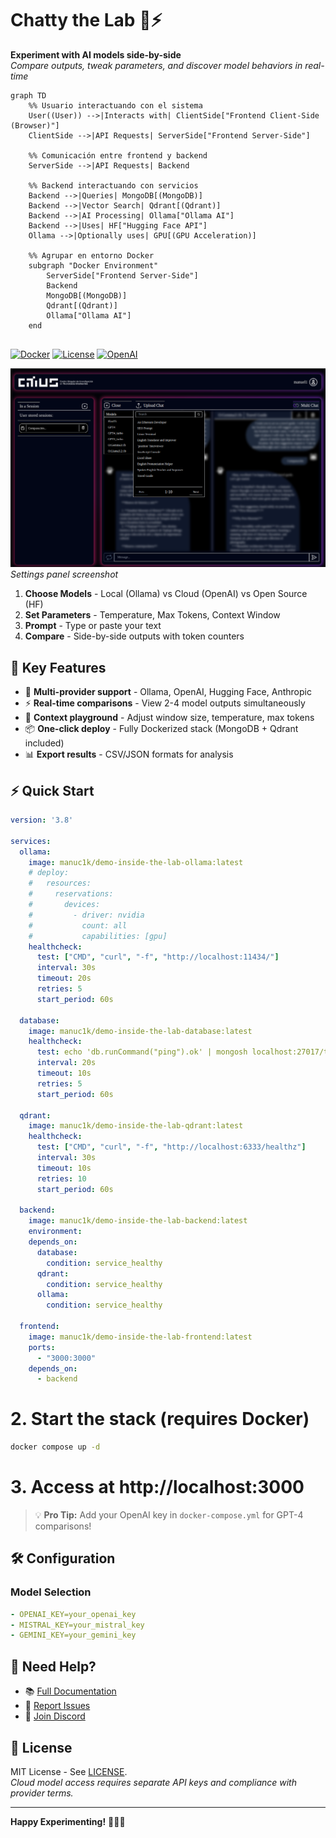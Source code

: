 # Chatty the Lab 🧪⚡

**Experiment with AI models side-by-side**  
*Compare outputs, tweak parameters, and discover model behaviors in real-time*

```mermaid
graph TD
    %% Usuario interactuando con el sistema
    User((User)) -->|Interacts with| ClientSide["Frontend Client-Side (Browser)"]
    ClientSide -->|API Requests| ServerSide["Frontend Server-Side"]

    %% Comunicación entre frontend y backend
    ServerSide -->|API Requests| Backend

    %% Backend interactuando con servicios
    Backend -->|Queries| MongoDB[(MongoDB)]
    Backend -->|Vector Search| Qdrant[(Qdrant)]
    Backend -->|AI Processing| Ollama["Ollama AI"]
    Backend -->|Uses| HF["Hugging Face API"]
    Ollama -->|Optionally uses| GPU[(GPU Acceleration)]

    %% Agrupar en entorno Docker
    subgraph "Docker Environment"
        ServerSide["Frontend Server-Side"]
        Backend
        MongoDB[(MongoDB)]
        Qdrant[(Qdrant)]
        Ollama["Ollama AI"]
    end


```

[![Docker](https://img.shields.io/badge/Docker-✓-blue?logo=docker)](https://www.docker.com)
[![License](https://img.shields.io/badge/License-MIT-green)](LICENSE)
[![OpenAI](https://img.shields.io/badge/Integrated-OpenAI-purple)](https://openai.com)

![UI Demo](app_screen.png)  
*Settings panel screenshot*

1. **Choose Models** - Local (Ollama) vs Cloud (OpenAI) vs Open Source (HF)
2. **Set Parameters** - Temperature, Max Tokens, Context Window
3. **Prompt** - Type or paste your text
4. **Compare** - Side-by-side outputs with token counters

## 🚀 Key Features

- 🔄 **Multi-provider support** - Ollama, OpenAI, Hugging Face, Anthropic
- ⚡ **Real-time comparisons** - View 2-4 model outputs simultaneously
- 🧠 **Context playground** - Adjust window size, temperature, max tokens
- 📦 **One-click deploy** - Fully Dockerized stack (MongoDB + Qdrant included)
- 📊 **Export results** - CSV/JSON formats for analysis




## ⚡ Quick Start

```yaml
version: '3.8'

services:
  ollama:
    image: manuc1k/demo-inside-the-lab-ollama:latest
    # deploy:
    #   resources:
    #     reservations:
    #       devices:
    #         - driver: nvidia
    #           count: all
    #           capabilities: [gpu]
    healthcheck:
      test: ["CMD", "curl", "-f", "http://localhost:11434/"]
      interval: 30s
      timeout: 20s
      retries: 5
      start_period: 60s

  database:
    image: manuc1k/demo-inside-the-lab-database:latest
    healthcheck:
      test: echo 'db.runCommand("ping").ok' | mongosh localhost:27017/test --quiet
      interval: 20s
      timeout: 10s
      retries: 5
      start_period: 60s

  qdrant:
    image: manuc1k/demo-inside-the-lab-qdrant:latest
    healthcheck:
      test: ["CMD", "curl", "-f", "http://localhost:6333/healthz"]
      interval: 30s
      timeout: 10s
      retries: 10
      start_period: 60s

  backend:
    image: manuc1k/demo-inside-the-lab-backend:latest
    environment:
    depends_on:
      database:
        condition: service_healthy
      qdrant:
        condition: service_healthy
      ollama:
        condition: service_healthy

  frontend:
    image: manuc1k/demo-inside-the-lab-frontend:latest
    ports:
      - "3000:3000"
    depends_on:
      - backend
```

# 2. Start the stack (requires Docker)
```bash
docker compose up -d
```

# 3. Access at http://localhost:3000

> 💡 **Pro Tip:** Add your OpenAI key in `docker-compose.yml` for GPT-4 comparisons!

## 🛠️ Configuration

### Model Selection
```yaml
- OPENAI_KEY=your_openai_key
- MISTRAL_KEY=your_mistral_key
- GEMINI_KEY=your_gemini_key
```




## 🚨 Need Help?

- 📚 [Full Documentation](https://your-docs.site)  
- 🐛 [Report Issues](https://github.com/your/repo/issues)  
- 💬 [Join Discord](https://discord.gg/your-invite)  

## 📜 License

MIT License - See [LICENSE](LICENSE).  
*Cloud model access requires separate API keys and compliance with provider terms.*

---

**Happy Experimenting!** 🧑🔬✨  